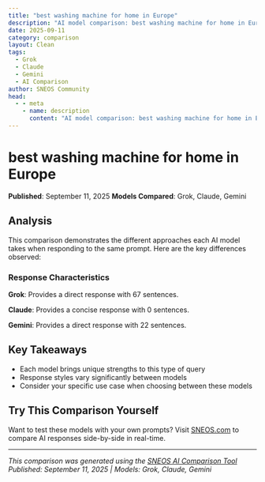 ```yaml
---
title: "best washing machine for home in Europe"
description: "AI model comparison: best washing machine for home in Europe..."
date: 2025-09-11
category: comparison
layout: Clean
tags:
  - Grok
  - Claude
  - Gemini
  - AI Comparison
author: SNEOS Community
head:
  - - meta
    - name: description
      content: "AI model comparison: best washing machine for home in Europe..."
---
```


# best washing machine for home in Europe

**Published**: September 11, 2025
**Models Compared**: Grok, Claude, Gemini

<ChatComparison
  title="best washing machine for home in Europe"
  prompt="best washing machine for home in Europe"
  :responses='{
    "Grok": "I\u0027m happy to help you find the best washing machine for your home in Europe. Since you\u0027ve asked again, I\u0027ll provide a detailed response based on the latest information available as of 2025.\n\nWhen choosing a washing machine, key factors to consider include capacity, energy efficiency, noise level, features (like smart connectivity or steam cleaning), and budget. In Europe, energy efficiency is particularly important due to strict regulations and the focus on sustainability. Washing machines are rated on an energy scale from A to G, with A being the most efficient. I\u0027ll highlight some top options based on recent reviews and expert recommendations from trusted sources on the web.\n\n### Top Washing Machines for Home Use in Europe (2025)\nHere are some of the best washing machines based on expert testing and consumer feedback from sources like Good Housekeeping, Trusted Reviews, and Which?:\n\n1. **Bosch Serie 8 WAU28T64GB**\n   - **Why it\u0027s great**: Bosch is a trusted European brand known for durability and performance. This model often scores high in lab tests for its excellent stain removal, energy efficiency (rated A), and quiet operation (around 48 dB during washing).\n   - **Capacity**: 9 kg \u2013 ideal for medium to large households.\n   - **Features**: i-DOS automatic detergent dosing, EcoSilence Drive for quieter operation, and a reload function to add items mid-cycle.\n   - **Price**: Mid-to-high range (approx. \u20AC700-\u20AC900 depending on retailer).\n   - **Best for**: Families looking for a reliable, energy-efficient machine.\n   - **Source**: Frequently recommended by Which? and Trusted Reviews for 2025.\n\n2. **Miele WED665 WCS**\n   - **Why it\u0027s great**: Miele is renowned for premium quality and longevity, often lasting over 10 years with minimal issues. This model offers superior cleaning performance and energy efficiency (A rating).\n   - **Capacity**: 8 kg \u2013 suitable for small to medium households.\n   - **Features**: TwinDos automatic detergent system, CapDosing for special fabrics, and Wi-Fi connectivity for smart control via the Miele app.\n   - **Price**: Higher-end (approx. \u20AC1,000-\u20AC1,200).\n   - **Best for**: Those willing to invest in a premium machine with advanced features.\n   - **Source**: Praised in Good Housekeeping and Expert Reviews for build quality.\n\n3. **Samsung WW90T554DAN/S1**\n   - **Why it\u0027s great**: Samsung offers innovative technology at a competitive price. This model is popular for its AddWash door (add items during the wash) and Eco Bubble technology for deeper cleaning with less energy.\n   - **Capacity**: 9 kg \u2013 good for larger families.\n   - **Features**: Smart control via app, A energy rating, and a quick wash option (15 minutes).\n   - **Price**: Mid-range (approx. \u20AC500-\u20AC700).\n   - **Best for**: Tech-savvy users or those seeking value for money.\n   - **Source**: Highlighted by The Independent and Tom\u2019s Guide for 2025.\n\n4. **AEG L7FEC146**\n   - **Why it\u0027s great**: AEG machines are known for their fabric care technology, protecting clothes during washing. This model is energy-efficient (A rating) and has a good balance of features and price.\n   - **Capacity**: 10 kg \u2013 perfect for large households.\n   - **Features**: ProSense technology to adjust wash time and water usage based on load, steam refresh, and quiet operation.\n   - **Price**: Mid-range (approx. \u20AC600-\u20AC800).\n   - **Best for**: Large families or those prioritizing fabric care.\n   - **Source**: Recommended by Consumer Reports and Which? for performance.\n\n### Key Considerations for European Buyers\n- **Energy Efficiency**: Look for A-rated models to save on electricity and water bills, especially with rising energy costs in Europe. Check the EU energy label for details on kWh and water usage per cycle.\n- **Size and Space**: European homes often have smaller spaces, so measure your laundry area. Front-loading machines are standard and often more efficient than top-loaders.\n- **Noise Levels**: If your machine is near living spaces, opt for models with noise levels below 50 dB during washing and 70 dB during spinning.\n- **Local Brands**: Brands like Bosch, Miele, and AEG are manufactured in Europe (often Germany or Sweden), ensuring compatibility with local water hardness and regulations.\n- **Warranty and Service**: Check for at least a 2-year warranty, as required by EU consumer law, and ensure the brand has good after-sales support in your country.\n\n### Recommendation\nIf you\u0027re looking for a balance of performance and price, the **Bosch Serie 8 WAU28T64GB** is a top choice due to its reliability, energy efficiency, and family-friendly capacity. For a premium option with cutting-edge features, consider the **Miele WED665 WCS**. If budget is a concern, the **Samsung WW90T554DAN/S1** offers great value with modern technology.\n\n### Where to Buy\n- Check local retailers like MediaMarkt, Euronics, or Currys (depending on your country).\n- Online platforms like Amazon.eu often have competitive prices and customer reviews.\n- Look for seasonal sales (e.g., Black Friday in November) for discounts.\n\nIf you can provide more details\u2014such as your budget, household size, or specific features you\u2019re looking for (e.g., quiet operation or smart connectivity)\u2014I can narrow down the options further. Which country in Europe are you located in? This can help with availability and pricing information. Let me know!",
    "Claude": "Request to Claude timed out after 60 seconds",
    "Gemini": "It appears you\u0027re looking for the best washing machine for your home in Europe. Here\u0027s a breakdown of some of the top contenders in 2025, considering different needs: \n\n**Top Washing Machines in Europe**\n\n*   **Overall Best:** Haier i-Pro Series 7 Plus.\n*   It combines excellent features, exceptional washing performance, and energy efficiency.\n*   The app provides suggestions to further improve energy efficiency.\n*   **Best Budget Buy:** Hoover H-Wash 500.\n*   It offers excellent value and a generous drum size.\n*   **Best Smart Washing Machine:** Samsung Series 8 AI Energy Washing Machine.\n*   It has smart additional programs on the app, such as a microfibre reducing program and a \u0027cloudy day\u0027 program for quicker drying.\n*   It can monitor your energy consumption and significantly cut your usage.\n*   **Best for Unique Cleaning Programmes:** Haier Washing Machine X Series 11 HW110-BD14397U1.\n*   **Best Top-End Machine:** Asko Steel Seal Washing Machine.\n*   **Best for Automatic Detergent Dispensing:** Miele WWI860 WCS.\n*   **Best Washing Machine for Accessibility:** Miele WDD 131 WPS GuideLine Lotus.\n*   **Best Washing Machine:** AEG 7000 LFR71864B Freestanding Washing Machine.\n*   It removes over 85% of all stains on every cycle, including stubborn marks.\n*   It has good spin efficiency and excellent water usage.\n\n**Other notable models:**\n\n*   Bosch Series 6 WGG254Z1GB.\n*   Hisense 5S Series WF5S1245BW.\n*   Hisense 7S Series WF7S1247BB.\n*   Russell Hobbs Freestanding Washing Machine RH914W116 (Best Budget).\n*   LG F4X9009TBC AI Direct Drive Washing Machine.\n\nWhen choosing a washing machine, consider factors like drum capacity, energy efficiency, special features, and your budget.\n"
  }'
  published-date="15:48"
/>

## Analysis

This comparison demonstrates the different approaches each AI model takes when responding to the same prompt. Here are the key differences observed:

### Response Characteristics

**Grok**: Provides a direct response with 67 sentences. 

**Claude**: Provides a concise response with 0 sentences. 

**Gemini**: Provides a direct response with 22 sentences. 

## Key Takeaways

- Each model brings unique strengths to this type of query
- Response styles vary significantly between models
- Consider your specific use case when choosing between these models

## Try This Comparison Yourself

Want to test these models with your own prompts? Visit [SNEOS.com](https://sneos.com) to compare AI responses side-by-side in real-time.

---

*This comparison was generated using the [SNEOS AI Comparison Tool](https://sneos.com)*
*Published: September 11, 2025 | Models: Grok, Claude, Gemini*
